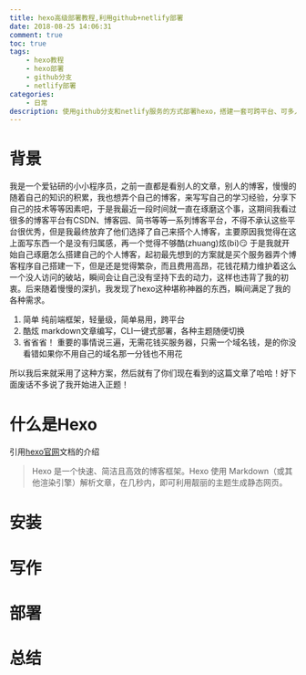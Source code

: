 ```yaml
---
title: hexo高级部署教程,利用github+netlify部署
date: 2018-08-25 14:06:31
comment: true
toc: true
tags:
    - hexo教程
    - hexo部署
    - github分支
    - netlify部署
categories:
    - 日常
description: 使用github分支和netlify服务的方式部署hexo，搭建一套可跨平台、可多人写作,随时随地发布编辑文字,可被百度收录,可自定域名,免费HTTPS的博客系统！！
---
```

# 背景
我是一个爱钻研的小小程序员，之前一直都是看别人的文章，别人的博客，慢慢的随着自己的知识的积累，我也想弄个自己的博客，来写写自己的学习经验，分享下自己的技术等等因素吧，于是我最近一段时间就一直在琢磨这个事，这期间我看过很多的博客平台有CSDN、博客园、简书等等一系列博客平台，不得不承认这些平台很优秀，但是我最终放弃了他们选择了自己来搭个人博客，主要原因我觉得在这上面写东西一个是没有归属感，再一个觉得不够酷(zhuang)炫(bi):smirk:
于是我就开始自己琢磨怎么搭建自己的个人博客，起初最先想到的方案就是买个服务器弄个博客程序自己搭建一下，但是还是觉得繁杂，而且费用高昂，花钱花精力维护着这么一个没人访问的破站，瞬间会让自己没有坚持下去的动力，这样也违背了我的初衷。后来随着慢慢的深扒，我发现了hexo这种堪称神器的东西，瞬间满足了我的各种需求。
1. 简单
纯前端框架，轻量级，简单易用，跨平台
2. 酷炫
markdown文章编写，CLI一键式部署，各种主题随便切换
3. 省省省！
重要的事情说三遍，无需花钱买服务器，只需一个域名钱，是的你没看错如果你不用自己的域名那一分钱也不用花

所以我后来就采用了这种方案，然后就有了你们现在看到的这篇文章了哈哈！好下面废话不多说了我开始进入正题！
# 什么是Hexo
引用[hexo官网](https://hexo.io/zh-cn/docs/)文档的介绍  
>Hexo 是一个快速、简洁且高效的博客框架。Hexo 使用 Markdown（或其他渲染引擎）解析文章，在几秒内，即可利用靓丽的主题生成静态网页。
# 安装
# 写作
# 部署
# 总结
